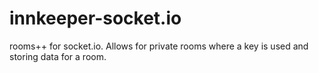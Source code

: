 innkeeper-socket.io
===================

rooms++ for socket.io. Allows for private rooms where a key is used and storing data for a room.
